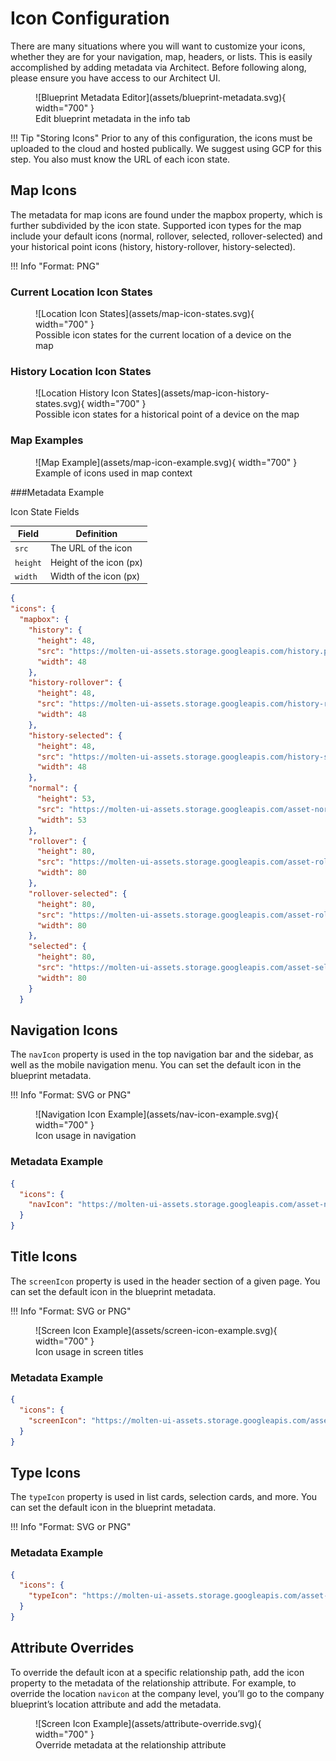 
# Icon Configuration

There are many situations where you will want to customize your icons, whether they are for your navigation, map, headers, or lists. This is easily accomplished by adding metadata via Architect. Before following along, please ensure you have access to our Architect UI.

<figure markdown>
![Blueprint Metadata Editor](assets/blueprint-metadata.svg){ width="700" }
  <figcaption>Edit blueprint metadata in the info tab</figcaption>
</figure>


!!! Tip "Storing Icons"
    Prior to any of this configuration, the icons must be uploaded to the cloud and hosted publically. We suggest using GCP for this step. You also must know the URL of each icon state.

## Map Icons

The metadata for map icons are found under the mapbox property, which is further subdivided by the icon state. Supported icon types for the map include your default icons (normal, rollover, selected, rollover-selected) and your historical point icons (history, history-rollover, history-selected).

!!! Info "Format: PNG"

### Current Location Icon States
<figure markdown>
![Location Icon States](assets/map-icon-states.svg){ width="700" }
  <figcaption>Possible icon states for the current location of a device on the map</figcaption>
</figure>

### History Location Icon States
<figure markdown>
![Location History Icon States](assets/map-icon-history-states.svg){ width="700" }
  <figcaption>Possible icon states for a historical point of a device on the map</figcaption>
</figure>

### Map Examples
<figure markdown>
![Map Example](assets/map-icon-example.svg){ width="700" }
  <figcaption>Example of icons used in map context</figcaption>
</figure>


###Metadata Example

Icon State Fields

| Field | Definition |
|-------|---------|
| `src` | The URL of the icon |
| `height` | Height of the icon (px) |
| `width` | Width of the icon (px) |


```json
{
"icons": {
  "mapbox": {
    "history": {
      "height": 48,
      "src": "https://molten-ui-assets.storage.googleapis.com/history.png",
      "width": 48
    },
    "history-rollover": {
      "height": 48,
      "src": "https://molten-ui-assets.storage.googleapis.com/history-rollover.png",
      "width": 48
    },
    "history-selected": {
      "height": 48,
      "src": "https://molten-ui-assets.storage.googleapis.com/history-selected.png",
      "width": 48
    },
    "normal": {
      "height": 53,
      "src": "https://molten-ui-assets.storage.googleapis.com/asset-normal.png",
      "width": 53
    },
    "rollover": {
      "height": 80,
      "src": "https://molten-ui-assets.storage.googleapis.com/asset-rollover.png",
      "width": 80
    },
    "rollover-selected": {
      "height": 80,
      "src": "https://molten-ui-assets.storage.googleapis.com/asset-rollover-selected.png",
      "width": 80
    },
    "selected": {
      "height": 80,
      "src": "https://molten-ui-assets.storage.googleapis.com/asset-selected.png",
      "width": 80
    }
  }
```


## Navigation Icons

The `navIcon` property is used in the top navigation bar and the sidebar, as well as the mobile navigation menu. You can set the default icon in the blueprint metadata.

!!! Info "Format: SVG or PNG"

<figure markdown>
![Navigation Icon Example](assets/nav-icon-example.svg){ width="700" }
<figcaption>Icon usage in navigation</figcaption>
</figure>
  
### Metadata Example
  
  ```json
  {
    "icons": {
      "navIcon": "https://molten-ui-assets.storage.googleapis.com/asset-nav.svg"
    }
  }
  ```

## Title Icons
  
The  `screenIcon` property is used in the header section of a given page. You can set the default icon in the blueprint metadata.

!!! Info "Format: SVG or PNG"

<figure markdown>
![Screen Icon Example](assets/screen-icon-example.svg){ width="700" }
  <figcaption>Icon usage in screen titles</figcaption>
</figure>

### Metadata Example

```json
{
  "icons": {
    "screenIcon": "https://molten-ui-assets.storage.googleapis.com/asset-title.svg"
  }
}
```

## Type Icons

The `typeIcon` property is used in list cards, selection cards, and more. You can set the default icon in the blueprint metadata.

!!! Info "Format: SVG or PNG"

### Metadata Example

```json
{
  "icons": {
    "typeIcon": "https://molten-ui-assets.storage.googleapis.com/asset-normal.png"
  }
}
```

## Attribute Overrides

To override the default icon at a specific relationship path, add the icon property to the metadata of the relationship attribute. For example, to override the location `navicon` at the company level, you’ll go to the company blueprint’s location attribute and add the metadata.

<figure markdown>
![Screen Icon Example](assets/attribute-override.svg){ width="700" }
  <figcaption>Override metadata at the relationship attribute</figcaption>
</figure>

